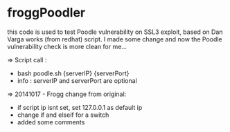 froggPoodler
============

this code is used to test Poodle vulnerability on SSL3 exploit,
based on Dan Varga works (from redhat) script.
I made some change and now the Poodle vulnerability check is more clean for me...


=> Script call :
* bash poodle.sh {serverIP} {serverPort}
* info : serverIP and serverPort are optional

=> 20141017 - Frogg change from original:
* if script ip isnt set, set 127.0.0.1 as default ip
* change if and elseif for a switch
* added some comments
